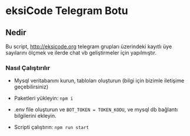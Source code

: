 # eksiCode Telegram Botu #

## Nedir ##

 Bu script, http://eksicode.org telegram grupları üzerindeki kayıtlı üye sayılarını ölçmek
 ve ilerde chat vb geliştirmeler için yapılmıştır.

### Nasıl Çalıştırılır ###

* Mysql veritabanını kurun, tabloları oluşturun (bilgi için bizimle iletişime geçebilirsiniz)

* Paketleri yükleyin: `npm i`

* .env file oluşturun ve `BOT_TOKEN = TOKEN_KODU`, ve mysql db bağlantı bilgilerini ekleyin.

* Scripti çalıştırın: `npm run start`